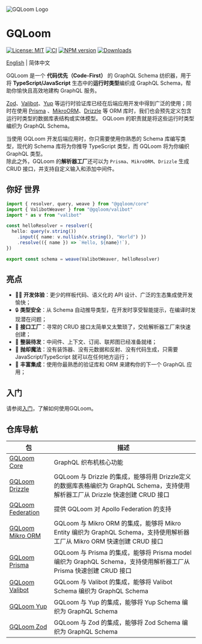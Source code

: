 ![GQLoom Logo](https://github.com/modevol-com/gqloom/blob/main/gqloom.svg?raw=true)

# GQLoom

[![License: MIT][license-image]][license-url]
[![CI][ci-image]][ci-url]
[![NPM version][npm-image]][npm-url]
[![Downloads][downloads-image]][npm-url]

[English](./README.md) | 简体中文

GQLoom 是一个 **代码优先（Code-First）** 的 GraphQL Schema 纺织器，用于将 **TypeScript/JavaScript** 生态中的**运行时类型**编织成 GraphQL Schema，帮助你愉快且高效地建构 GraphQL 服务。

[Zod](https://zod.dev/)、[Valibot](https://valibot.dev/)、[Yup](https://github.com/jquense/yup) 等运行时验证库已经在后端应用开发中得到广泛的使用；同时在使用 [Prisma](https://www.prisma.io/) 、[MikroORM](https://mikro-orm.io/)、[Drizzle](https://orm.drizzle.team/) 等 ORM 库时，我们也会预先定义包含运行时类型的数据库表结构或实体模型。
GQLoom 的职责就是将这些运行时类型编织为 GraphQL Schema。

当使用 GQLoom 开发后端应用时，你只需要使用你熟悉的 Schema 库编写类型，现代的 Schema 库将为你推导 TypeScript 类型，而 GQLoom 将为你编织 GraphQL 类型。  
除此之外，GQLoom 的**解析器工厂**还可以为 `Prisma`、`MikroORM`、`Drizzle` 生成 CRUD 接口，并支持自定义输入和添加中间件。

## 你好 世界

```ts
import { resolver, query, weave } from "@gqloom/core"
import { ValibotWeaver } from "@gqloom/valibot"
import * as v from "valibot"

const helloResolver = resolver({
  hello: query(v.string())
    .input({ name: v.nullish(v.string(), "World") })
    .resolve(({ name }) => `Hello, ${name}!`),
})

export const schema = weave(ValibotWeaver, helloResolver)
```

## 亮点

- 🧑‍💻 **开发体验**：更少的样板代码、语义化的 API 设计、广泛的生态集成使开发愉快；
- 🔒 **类型安全**：从 Schema 自动推导类型，在开发时享受智能提示，在编译时发现潜在问题；
- 🎯 **接口工厂**：寻常的 CRUD 接口太简单又太繁琐了，交给解析器工厂来快速创建；
- 🔋 **整装待发**：中间件、上下文、订阅、联邦图已经准备就绪；
- 🔮 **抛却魔法**：没有装饰器、没有元数据和反射、没有代码生成，只需要 JavaScript/TypeScript 就可以在任何地方运行；
- 🧩 **丰富集成**：使用你最熟悉的验证库和 ORM 来建构你的下一个 GraphQL 应用；

## 入门

请参阅[入门](https://gqloom.dev/zh/docs/getting-started)，了解如何使用GQLoom。

## 仓库导航

| 包                                                   | 描述                                                                                                                             |
| ---------------------------------------------------- | -------------------------------------------------------------------------------------------------------------------------------- |
| [GQLoom Core](./packages/core/README.md)             | GraphQL 织布机核心功能                                                                                                           |
| [GQLoom Drizzle](./packages/drizzle/README.md)       | GQLoom 与 Drizzle 的集成，能够将用 Drizzle定义的数据库表格编织为 GraphQL Schema，支持使用解析器工厂从 Drizzle 快速创建 CRUD 接口 |
| [GQLoom Federation](./packages/federation/README.md) | 提供 GQLoom 对 Apollo Federation 的支持                                                                                          |
| [GQLoom Mikro ORM](./packages/mikro-orm/README.md)   | GQLoom 与 Mikro ORM 的集成，能够将 Mikro Entity 编织为 GraphQL Schema，支持使用解析器工厂从 Mikro ORM 快速创建 CRUD 接口         |
| [GQLoom Prisma](./packages/prisma/README.md)         | GQLoom 与 Prisma 的集成，能够将 Prisma model 编织为 GraphQL Schema，支持使用解析器工厂从 Prisma 快速创建 CRUD 接口               |
| [GQLoom Valibot](./packages/valibot/README.md)       | GQLoom 与 Valibot 的集成，能够将 Valibot Schema 编织为 GraphQL Schema                                                            |
| [GQLoom Yup](./packages/yup/README.md)               | GQLoom 与 Yup 的集成，能够将 Yup Schema 编织为 GraphQL Schema                                                                    |
| [GQLoom Zod](./packages/zod/README.md)               | GQLoom 与 Zod 的集成，能够将 Zod Schema 编织为 GraphQL Schema                                                                    |

[license-image]: https://img.shields.io/badge/License-MIT-brightgreen.svg?style=flat-square
[license-url]: https://opensource.org/licenses/MIT
[ci-image]: https://img.shields.io/github/actions/workflow/status/modevol-com/gqloom/publish.yml?branch=main&logo=github&style=flat-square
[ci-url]: https://github.com/modevol-com/gqloom/actions/workflows/publish.yml
[npm-image]: https://img.shields.io/npm/v/%40gqloom%2Fcore.svg?style=flat-square
[npm-url]: https://www.npmjs.com/package/@gqloom/core
[downloads-image]: https://img.shields.io/npm/dm/%40gqloom%2Fcore.svg?style=flat-square